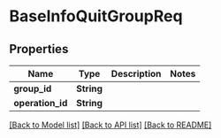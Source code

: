 # BaseInfoQuitGroupReq

## Properties

Name | Type | Description | Notes
------------ | ------------- | ------------- | -------------
**group_id** | **String** |  | 
**operation_id** | **String** |  | 

[[Back to Model list]](../README.md#documentation-for-models) [[Back to API list]](../README.md#documentation-for-api-endpoints) [[Back to README]](../README.md)


